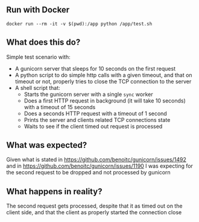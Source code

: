 ## Run with Docker
`docker run --rm -it -v $(pwd):/app python /app/test.sh `

## What does this do?
Simple test scenario with:
* A gunicorn server that sleeps for 10 seconds on the first request
* A python script to do simple http calls with a given timeout, and that on timeout or not, properly tries to close the TCP connection to the server
* A shell script that:
    - Starts the gunicorn server with a single `sync` worker
    - Does a first HTTP request in background (it will take 10 seconds) with a timeout of 15 seconds
    - Does a seconds HTTP request with a timeout of 1 second
    - Prints the server and clients related TCP connections state
    - Waits to see if the client timed out request is processed


## What was expected?
Given what is stated in https://github.com/benoitc/gunicorn/issues/1492 and in https://github.com/benoitc/gunicorn/issues/1190 I was expecting for the second request to be dropped and not processed by gunicorn


## What happens in reality?
The second request gets processed, despite that it as timed out on the client side, and that the client as properly started the connection close
